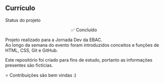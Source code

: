 ## Currículo

Status do projeto
<p align="center">✅ Concluído</p>

Projeto realizado para a Jornada Dev da EBAC.  
Ao longo da semana do evento foram introduzidos conceitos e funções de HTML, CSS, Git e GitHub.

Este repositório foi criado para fins de estudo, portanto as informações presentes são fictícias.


⭐️ Contribuições são bem vindas :)
